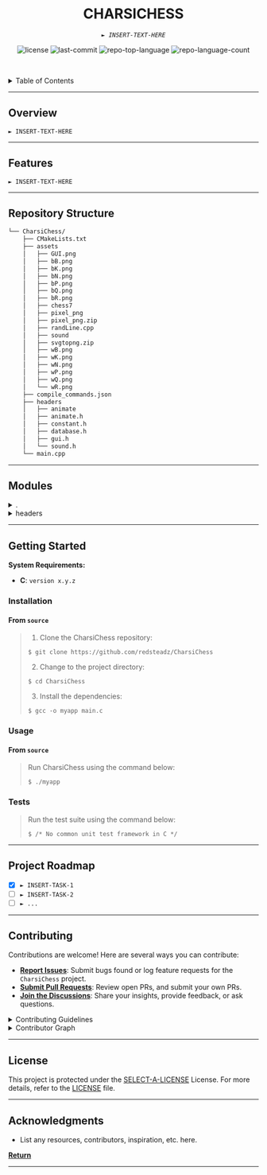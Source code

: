 <p align="center">
    <h1 align="center">CHARSICHESS</h1>
</p>
<p align="center">
    <em><code>► INSERT-TEXT-HERE</code></em>
</p>
<p align="center">
	<img src="https://img.shields.io/github/license/redsteadz/CharsiChess?style=default&logo=opensourceinitiative&logoColor=white&color=0080ff" alt="license">
	<img src="https://img.shields.io/github/last-commit/redsteadz/CharsiChess?style=default&logo=git&logoColor=white&color=0080ff" alt="last-commit">
	<img src="https://img.shields.io/github/languages/top/redsteadz/CharsiChess?style=default&color=0080ff" alt="repo-top-language">
	<img src="https://img.shields.io/github/languages/count/redsteadz/CharsiChess?style=default&color=0080ff" alt="repo-language-count">
<p>
<p align="center">
	<!-- default option, no dependency badges. -->
</p>

<br><!-- TABLE OF CONTENTS -->

<details>
  <summary>Table of Contents</summary><br>

- [Overview](#-overview)
- [Features](#-features)
- [Repository Structure](#-repository-structure)
- [Modules](#-modules)
- [Getting Started](#-getting-started)
  - [Installation](#-installation)
  - [Usage](#-usage)
  - [Tests](#-tests)
- [Project Roadmap](#-project-roadmap)
- [Contributing](#-contributing)
- [License](#-license)
- [Acknowledgments](#-acknowledgments)

</details>
<hr>

## Overview

<code>► INSERT-TEXT-HERE</code>

---

## Features

<code>► INSERT-TEXT-HERE</code>

---

## Repository Structure

```sh
└── CharsiChess/
    ├── CMakeLists.txt
    ├── assets
    │   ├── GUI.png
    │   ├── bB.png
    │   ├── bK.png
    │   ├── bN.png
    │   ├── bP.png
    │   ├── bQ.png
    │   ├── bR.png
    │   ├── chess7
    │   ├── pixel_png
    │   ├── pixel_png.zip
    │   ├── randLine.cpp
    │   ├── sound
    │   ├── svgtopng.zip
    │   ├── wB.png
    │   ├── wK.png
    │   ├── wN.png
    │   ├── wP.png
    │   ├── wQ.png
    │   └── wR.png
    ├── compile_commands.json
    ├── headers
    │   ├── animate
    │   ├── animate.h
    │   ├── constant.h
    │   ├── database.h
    │   ├── gui.h
    │   └── sound.h
    └── main.cpp
```

---

## Modules

<details closed><summary>.</summary>

| File                                                                                                | Summary                                                                                                                                                                                                                                                                                                                                                                                                                                                                                                                                                                         |
| --------------------------------------------------------------------------------------------------- | ------------------------------------------------------------------------------------------------------------------------------------------------------------------------------------------------------------------------------------------------------------------------------------------------------------------------------------------------------------------------------------------------------------------------------------------------------------------------------------------------------------------------------------------------------------------------------- |
| [CMakeLists.txt](https://github.com/redsteadz/CharsiChess/blob/master/CMakeLists.txt)               | Sets up the Chess project with CMake for building and debugging. Copies assets to the build directory. Uses Raylib for graphics. Declares the main.cpp file as the executable, linking with Raylib library.                                                                                                                                                                                                                                                                                                                                                                     |
| [compile_commands.json](https://github.com/redsteadz/CharsiChess/blob/master/compile_commands.json) | Enables compilation details for Chess project files, aiding in the build process by specifying commands and output locations.                                                                                                                                                                                                                                                                                                                                                                                                                                                   |
| [main.cpp](https://github.com/redsteadz/CharsiChess/blob/master/main.cpp)                           | SummaryThis code file within the CharsiChess repository contributes to the graphical user interface (GUI) of the chess application. It efficiently manages the display of different chess piece images and handles user interactions with the game board. The critical features it provides include rendering the board, displaying various chess piece graphics based on game state, and enabling player moves through intuitive interface interactions. This code file plays a crucial role in ensuring a seamless and engaging user experience within the chess application. |

</details>

<details closed><summary>headers</summary>

| File                                                                                  | Summary                         |
| ------------------------------------------------------------------------------------- | ------------------------------- |
| [animate.h](https://github.com/redsteadz/CharsiChess/blob/master/headers/animate.h)   | <code>► INSERT-TEXT-HERE</code> |
| [constant.h](https://github.com/redsteadz/CharsiChess/blob/master/headers/constant.h) | <code>► INSERT-TEXT-HERE</code> |
| [database.h](https://github.com/redsteadz/CharsiChess/blob/master/headers/database.h) | <code>► INSERT-TEXT-HERE</code> |
| [gui.h](https://github.com/redsteadz/CharsiChess/blob/master/headers/gui.h)           | <code>► INSERT-TEXT-HERE</code> |
| [sound.h](https://github.com/redsteadz/CharsiChess/blob/master/headers/sound.h)       | <code>► INSERT-TEXT-HERE</code> |

</details>

---

## Getting Started

**System Requirements:**

- **C**: `version x.y.z`

### Installation

<h4>From <code>source</code></h4>

> 1. Clone the CharsiChess repository:
>
> ```console
> $ git clone https://github.com/redsteadz/CharsiChess
> ```
>
> 2. Change to the project directory:
>
> ```console
> $ cd CharsiChess
> ```
>
> 3. Install the dependencies:
>
> ```console
> $ gcc -o myapp main.c
> ```

### Usage

<h4>From <code>source</code></h4>

> Run CharsiChess using the command below:
>
> ```console
> $ ./myapp
> ```

### Tests

> Run the test suite using the command below:
>
> ```console
> $ /* No common unit test framework in C */
> ```

---

## Project Roadmap

- [x] `► INSERT-TASK-1`
- [ ] `► INSERT-TASK-2`
- [ ] `► ...`

---

## Contributing

Contributions are welcome! Here are several ways you can contribute:

- **[Report Issues](https://github.com/redsteadz/CharsiChess/issues)**: Submit
  bugs found or log feature requests for the `CharsiChess` project.
- **[Submit Pull Requests](https://github.com/redsteadz/CharsiChess/blob/main/CONTRIBUTING.md)**:
  Review open PRs, and submit your own PRs.
- **[Join the Discussions](https://github.com/redsteadz/CharsiChess/discussions)**:
  Share your insights, provide feedback, or ask questions.

<details closed>
<summary>Contributing Guidelines</summary>

1. **Fork the Repository**: Start by forking the project repository to your
   github account.
2. **Clone Locally**: Clone the forked repository to your local machine using a
   git client.
   ```sh
   git clone https://github.com/redsteadz/CharsiChess
   ```
3. **Create a New Branch**: Always work on a new branch, giving it a descriptive
   name.
   ```sh
   git checkout -b new-feature-x
   ```
4. **Make Your Changes**: Develop and test your changes locally.
5. **Commit Your Changes**: Commit with a clear message describing your updates.
   ```sh
   git commit -m 'Implemented new feature x.'
   ```
6. **Push to github**: Push the changes to your forked repository.
   ```sh
   git push origin new-feature-x
   ```
7. **Submit a Pull Request**: Create a PR against the original project
   repository. Clearly describe the changes and their motivations.
8. **Review**: Once your PR is reviewed and approved, it will be merged into the
   main branch. Congratulations on your contribution!

</details>

<details closed>
<summary>Contributor Graph</summary>
<br>
<p align="center">
   <a href="https://github.com{/redsteadz/CharsiChess/}graphs/contributors">
      <img src="https://contrib.rocks/image?repo=redsteadz/CharsiChess">
   </a>
</p>
</details>

---

## License

This project is protected under the
[SELECT-A-LICENSE](https://choosealicense.com/licenses) License. For more
details, refer to the [LICENSE](https://choosealicense.com/licenses/) file.

---

## Acknowledgments

- List any resources, contributors, inspiration, etc. here.

[**Return**](#-overview)

---
